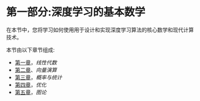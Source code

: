 # 第一部分:深度学习的基本数学

在本节中，您将学习如何使用用于设计和实现深度学习算法的核心数学和现代计算技术。

本节由以下章节组成:

*   [第一章](6a34798f-db83-4a32-9222-06ba717fc809.xhtml)，*线性代数*
*   [第二章](3ce71171-c5fc-46c8-8124-4cb71c9dd92e.xhtml)、*向量演算*
*   [第三章](719fc119-9e7a-4fce-be04-eb1e49bed753.xhtml)，*概率与统计*
*   [第四章](feeeb2a4-650e-445a-8f97-8c0ebb2538eb.xhtml)，*优化*
*   [第五章](758f1209-7a1d-474c-b494-bbf905a25afd.xhtml)，*图论*